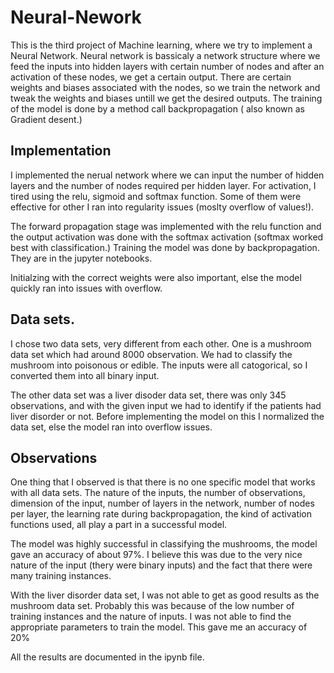 # Neural-Nework
This is the third project of Machine learning, where we try to implement a Neural Network. Neural network is bassicaly a network structure where we feed the inputs into hidden layers with certain number of nodes and after an activation of these nodes, we get a certain output. There are certain weights and biases associated with the nodes, so we train the network and tweak the weights and biases untill we get the desired outputs. The training of the model is done by a method call backpropagation ( also known as Gradient desent.)

## Implementation
I implemented the nerual network where we can input the number of hidden layers and the number of nodes required per hidden layer. For activation, I tired using the relu, sigmoid and softmax function. Some of them were effective for other I ran into regularity issues (moslty overflow of values!). 

The forward propagation stage was implemented with the relu function and the output activation was done with the softmax activation (softmax worked best with classification.) Training the model was done by backpropagation. They are in the jupyter notebooks. 

Initialzing with the correct weights were also important, else the model quickly ran into issues with overflow. 

## Data sets.
I chose two data sets, very different from each other. One is a mushroom data set which had around 8000 observation. We had to classify the mushroom into poisonous or edible. The inputs were all catogorical, so I converted them into all binary input. 

The other data set was a liver disoder data set, there was only 345 observations, and with the given input we had to identify if the patients had liver disorder or not. Before implementing the model on this I normalized the data set, else the model ran into overflow issues. 

## Observations

One thing that I observed is that there is no one specific model that works with all data sets. The nature of the inputs, the number of observations, dimension of the input, number of layers in the network, number of nodes per layer, the learning rate during backpropagation, the kind of activation functions used, all play a part in a successful model. 

The model was highly successful in classifying the mushrooms, the model gave an accuracy of about 97%. I believe this was due to the very nice nature of the input (thery were binary inputs) and the fact that there were many training instances. 

With the liver disorder data set, I was not able to get as good results as the mushroom data set. Probably this was because of the low number of training instances and the nature of inputs. I was not able to find the appropriate parameters to train the model. This gave me an accuracy of 20%

All the results are documented in the ipynb file. 




